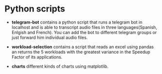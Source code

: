 # Python scripts

* **telegram-bot** contains a python script that runs a telegram bot in localhost and is able to transcript audio files in three languages(Spanish, Enlgish and French). You can add the bot to different telegram groups or just forward him individual audio files.

* **workload-selection** contains a script that reads an excel using pandas an returns the 5 workloads with the greatest variance in the Speedup Factor of its applications.

* **charts** different kinds of charts using matplotlib.